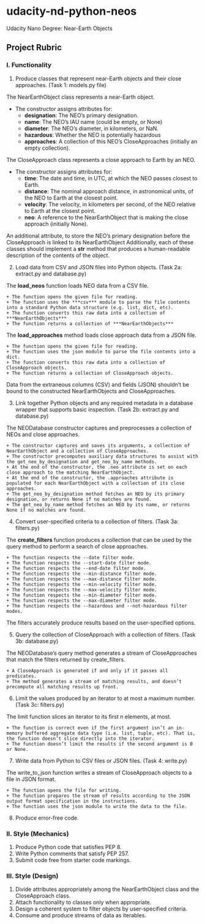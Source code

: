 # udacity-nd-python-neos
Udacity Nano Degree: Near-Earth Objects

## Project Rubric
### I. Functionality
1. Produce classes that represent near-Earth objects and their close approaches. (Task 1: models.py file)

The NearEarthObject class represents a near-Earth object.
- The constructor assigns attributes for:
    + **designation**: The NEO’s primary designation.
    + **name**: The NEO’s IAU name (could be empty, or None)
    + **diameter**: The NEO’s diameter, in kilometers, or NaN.
    + **hazardous**: Whether the NEO is potentially hazardous
    + **approaches**: A collection of this NEO’s CloseApproaches (initially an empty collection). 

The CloseApproach class represents a close approach to Earth by an NEO.
- The constructor assigns attributes for:
    + **time**: The date and time, in UTC, at which the NEO passes closest to Earth.
    + **distance**: The nominal approach distance, in astronomical units, of the NEO to Earth at the closest point.
    + **velocity**: The velocity, in kilometers per second, of the NEO relative to Earth at the closest point.
    + **neo**: A reference to the NearEarthObject that is making the close approach (initially None).

An additional attribute, to store the NEO’s primary designation before the CloseApproach is linked to its NearEarthObject
Additionally, each of these classes should implement a __str__ method that produces a human-readable description of the contents of the object.

2. Load data from CSV and JSON files into Python objects. (Task 2a: extract.py and database.py)

The **load_neos** function loads NEO data from a CSV file.

    + The function opens the given file for reading.
    + The function uses the ***csv*** module to parse the file contents into a standard Python data structure (e.g. list, dict, etc).
    + The function converts this raw data into a collection of ***NearEarthObjects***
    + The function returns a collection of ***NearEarthObjects***

The **load_approaches** method loads close approach data from a JSON file.

    + The function opens the given file for reading.
    + The function uses the json module to parse the file contents into a dict.
    + The function converts this raw data into a collection of CloseApproach objects.
    + The function returns a collection of CloseApproach objects.
Data from the extraneous columns (CSV) and fields (JSON) shouldn’t be bound to the constructed NearEarthObjects and CloseApproaches.




3. Link together Python objects and any required metadata in a database wrapper that supports basic inspection. (Task 2b: extract.py and database.py)

The NEODatabase constructor captures and preprocesses a collection of NEOs and close approaches.

    + The constructor captures and saves its arguments, a collection of NearEarthObject and a collection of CloseApproaches.
    + The constructor precomputes auxiliary data structures to assist with the get_neo_by_designation and get_neo_by_name methods.
    + At the end of the constructor, the .neo attribute is set on each close approach to the matching NearEarthObject.
    + At the end of the constructor, the .approaches attribute is populated for each NearEarthObject with a collection of its close approaches.
    + The get_neo_by_designation method fetches an NEO by its primary designation, or returns None if no matches are found.
    + The get_neo_by_name method fetches an NEO by its name, or returns None if no matches are found.



4. Convert user-specified criteria to a collection of filters. (Task 3a: filters.py)

The **create_filters** function produces a collection that can be used by the query method to perform a search of close approaches.

    + The function respects the --date filter mode.
    + The function respects the --start-date filter mode.
    + The function respects the --end-date filter mode.
    + The function respects the --min-distance filter mode.
    + The function respects the --max-distance filter mode.
    + The function respects the --min-velocity filter mode.
    + The function respects the --max-velocity filter mode.
    + The function respects the --min-diameter filter mode.
    + The function respects the --max-diameter filter mode.
    + The function respects the --hazardous and --not-hazardous filter modes.
The filters accurately produce results based on the user-specified options.



5. Query the collection of CloseApproach with a collection of filters. (Task 3b: database.py)

The NEODatabase’s query method generates a stream of CloseApproaches that match the filters returned by create_filters.

    + A CloseApproach is generated if and only if it passes all predicates.
    + The method generates a stream of matching results, and doesn’t precompute all matching results up front.



6. Limit the values produced by an iterator to at most a maximum number. (Task 3c: filters.py)

The limit function slices an iterator to its first n elements, at most.

    + The function is correct even if the first argument isn’t an in-memory buffered aggregate data type (i.e. list, tuple, etc). That is, the function doesn’t slice directly into the iterator.
    + The function doesn’t limit the results if the second argument is 0 or None.


7. Write data from Python to CSV files or JSON files. (Task 4: write.py)

The write_to_json function writes a stream of CloseApproach objects to a file in JSON format.

    + The function opens the file for writing.
    + The function prepares the stream of results according to the JSON output format specification in the instructions.
    + The function uses the json module to write the data to the file.


8. Produce error-free code.


### II. Style (Mechanics)
1. Produce Python code that satisfies PEP 8.
2. Write Python comments that satisfy PEP 257.
3. Submit code free from starter code markings.


### III. Style (Design)
1. Divide attributes appropriately among the NearEarthObject class and the CloseApproach class.
2. Attach functionality to classes only when appropriate.
3. Design a coherent system to filter objects by user-specified criteria.
4. Consume and produce streams of data as iterables.
